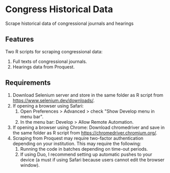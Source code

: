 # Congress Historical Data
Scrape historical data of congressional journals and hearings

## Features
Two R scripts for scraping congressional data:
1. Full texts of congressional journals.
2. Hearings data from Proquest.

## Requirements
1. Download Selenium server and store in the same folder as R script from https://www.selenium.dev/downloads/.
2. If opening a browser using Safari:
    1. Open Preferences > Advanced > check "Show Develop menu in menu bar".
    2. In the menu bar: Develop > Allow Remote Automation.
3. If opening a browser using Chrome: 
    Download chromedriver and save in the same folder as R script from https://chromedriver.chromium.org/.
4. Scraping from Proquest may require two-factor authentication depending on your institution. This may require the following:
    1. Running the code in batches depending on time-out periods.
    2. If using Duo, I recommend setting up automatic pushes to your device (a must if using Safari because users cannot edit the browser window).
